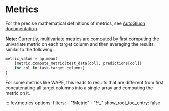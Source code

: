 # Metrics

For the precise mathematical definitions of metrics, see [AutoGluon documentation](https://auto.gluon.ai/stable/tutorials/timeseries/forecasting-metrics.html).

**Note:** Currently, multivariate metrics are computed by first computing the univariate metric on each target column
and then averaging the results, similar to the following:
```python
metric_value = np.mean(
    [metric.compute_metric(test_data[col], predictions[col])
    for col in task.target_columns]
)
```
For some metrics like WAPE, this leads to results that are different from first concatenating all target columns into a
single array and computing the metric on it.

::: fev.metrics
    options:
      filters:
        - "!Metric"
        - "!^_"
      show_root_toc_entry: false
